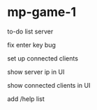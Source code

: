 mp-game-1
=========

to-do list server

fix enter key bug

set up connected clients

show server ip in UI

show connected clients in UI

add /help list

